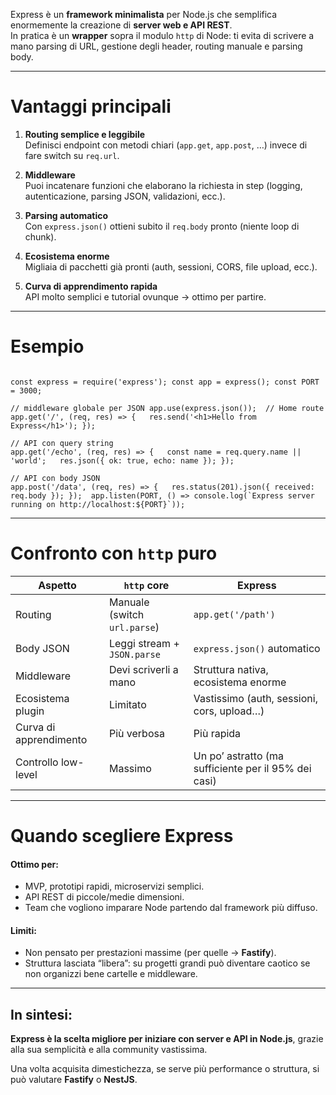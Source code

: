 
Express è un **framework minimalista** per Node.js che semplifica enormemente la creazione di **server web e API REST**.  
In pratica è un **wrapper** sopra il modulo `http` di Node: ti evita di scrivere a mano parsing di URL, gestione degli header, routing manuale e parsing body.

---

# Vantaggi principali

1. **Routing semplice e leggibile**  
    Definisci endpoint con metodi chiari (`app.get`, `app.post`, …) invece di fare switch su `req.url`.

2. **Middleware**  
    Puoi incatenare funzioni che elaborano la richiesta in step (logging, autenticazione, parsing JSON, validazioni, ecc.).

3. **Parsing automatico**  
    Con `express.json()` ottieni subito il `req.body` pronto (niente loop di chunk).

4. **Ecosistema enorme**  
    Migliaia di pacchetti già pronti (auth, sessioni, CORS, file upload, ecc.).

5. **Curva di apprendimento rapida**  
    API molto semplici e tutorial ovunque → ottimo per partire.

---

# Esempio

``` node

const express = require('express'); const app = express(); const PORT = 3000; 
 
// middleware globale per JSON app.use(express.json());  // Home route
app.get('/', (req, res) => {   res.send('<h1>Hello from Express</h1>'); }); 
 
// API con query string 
app.get('/echo', (req, res) => {   const name = req.query.name || 'world';   res.json({ ok: true, echo: name }); });  

// API con body JSON 
app.post('/data', (req, res) => {   res.status(201).json({ received: req.body }); });  app.listen(PORT, () => console.log(`Express server running on http://localhost:${PORT}`));

```

---

# Confronto con `http` puro

|Aspetto|`http` core|Express|
|---|---|---|
|Routing|Manuale (switch `url.parse`)|`app.get('/path')`|
|Body JSON|Leggi stream + `JSON.parse`|`express.json()` automatico|
|Middleware|Devi scriverli a mano|Struttura nativa, ecosistema enorme|
|Ecosistema plugin|Limitato|Vastissimo (auth, sessioni, cors, upload…)|
|Curva di apprendimento|Più verbosa|Più rapida|
|Controllo low-level|Massimo|Un po’ astratto (ma sufficiente per il 95% dei casi)|

---

# Quando scegliere Express

#### Ottimo per:
- MVP, prototipi rapidi, microservizi semplici.
- API REST di piccole/medie dimensioni.
- Team che vogliono imparare Node partendo dal framework più diffuso.

#### Limiti:
- Non pensato per prestazioni massime (per quelle → **Fastify**).
- Struttura lasciata “libera”: su progetti grandi può diventare caotico se non organizzi bene cartelle e middleware.

---

## In sintesi: 

**Express è la scelta migliore per iniziare con server e API in Node.js**, grazie alla sua semplicità e alla community vastissima.  

Una volta acquisita dimestichezza, se serve più performance o struttura, si può valutare **Fastify** o **NestJS**.